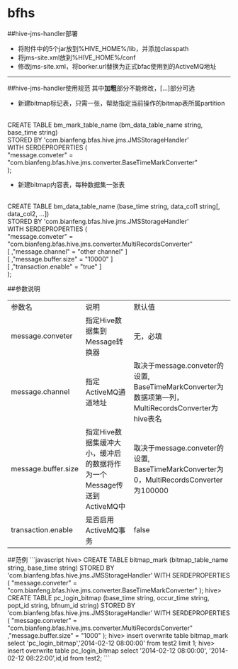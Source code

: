 bfhs
====

##hive-jms-handler部署
* 将附件中的5个jar放到%HIVE_HOME%/lib，并添加classpath
* 将jms-site.xml放到%HIVE_HOME%/conf
* 修改jms-site.xml，将borker.url替换为正式bfac使用到的ActiveMQ地址

----------------------------------------------------------------------------
##hive-jms-handler使用规范
其中**加粗**部分不能修改，[…]部分可选

* 新建bitmap标记表，只需一张，帮助指定当前操作的bitmap表所属partition
<br />
CREATE TABLE bm_mark_table_name (bm_data_table_name string, base_time string) 
<br />
STORED BY 'com.bianfeng.bfas.hive.jms.JMSStorageHandler'
<br />
WITH SERDEPROPERTIES (
<br />
"message.conveter" = "com.bianfeng.bfas.hive.jms.converter.BaseTimeMarkConverter"
<br />
);

* 新建bitmap内容表，每种数据集一张表
<br />
CREATE TABLE bm_data_table_name (base_time string, data_col1 string[, data_col2, …]) 
<br />
STORED BY 'com.bianfeng.bfas.hive.jms.JMSStorageHandler'
<br />
WITH SERDEPROPERTIES (
<br />
"message.conveter" = "com.bianfeng.bfas.hive.jms.converter.MultiRecordsConverter"
<br />
[ ,"message.channel" = "other channel" ]
<br />
[ ,"message.buffer.size" = "10000" ]
<br />
[ ,"transaction.enable" = "true" ]
<br />
);

##参数说明
<table>
    <tr>
        <td>参数名</td>
        <td>说明</td>
        <td>默认值</td>
    </tr>
    <tr>
        <td>message.conveter</td>
        <td>指定Hive数据集到Message转换器</td>
        <td>无，必填</td>
    </tr>
    <tr>
        <td>message.channel</td>
        <td>指定ActiveMQ通道地址</td>
        <td>取决于message.conveter的设置, BaseTimeMarkConverter为数据项第一列，MultiRecordsConverter为hive表名</td>
    </tr>
    <tr>
        <td>message.buffer.size</td>
        <td>指定Hive数据集缓冲大小，缓冲后的数据将作为一个Message传送到ActiveMQ中</td>
        <td>取决于message.conveter的设置, BaseTimeMarkConverter为0，MultiRecordsConverter为100000</td>
    </tr>
    <tr>
        <td>transaction.enable</td>
        <td>是否启用ActiveMQ事务</td>
        <td>false</td>
    </tr>
</table>
##范例
```javascript
hive> CREATE TABLE bitmap_mark (bitmap_table_name string, base_time string) 
STORED BY 'com.bianfeng.bfas.hive.jms.JMSStorageHandler'
WITH SERDEPROPERTIES (
"message.conveter" = "com.bianfeng.bfas.hive.jms.converter.BaseTimeMarkConverter"
);
hive> CREATE TABLE pc_login_bitmap (base_time string, occur_time string, popt_id string, bfnum_id string) 
STORED BY 'com.bianfeng.bfas.hive.jms.JMSStorageHandler'
WITH SERDEPROPERTIES (
"message.conveter" = "com.bianfeng.bfas.hive.jms.converter.MultiRecordsConverter"
,"message.buffer.size" = "1000"
);
hive> insert overwrite table bitmap_mark select 'pc_login_bitmap','2014-02-12 08:00:00' from test2 limit 1;
hive> insert overwrite table pc_login_bitmap select '2014-02-12 08:00:00', '2014-02-12 08:22:00',id,id from test2;
```

